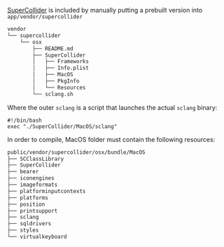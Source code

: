 [SuperCollider](https://supercollider.github.io) is included by manually putting a prebuilt version into `app/vendor/supercollider`

```sh
vendor
└── supercollider
    └── osx
        ├── README.md
        ├── SuperCollider
        │   ├── Frameworks
        │   ├── Info.plist
        │   ├── MacOS
        │   ├── PkgInfo
        │   └── Resources
        └── sclang.sh
```


Where the outer `sclang` is a script that launches the actual `sclang` binary:

```
#!/bin/bash
exec "./SuperCollider/MacOS/sclang"
```

In order to compile, MacOS folder must contain the following resources:

```sh
public/vendor/supercollider/osx/bundle/MacOS
├── SCClassLibrary
├── SuperCollider
├── bearer
├── iconengines
├── imageformats
├── platforminputcontexts
├── platforms
├── position
├── printsupport
├── sclang
├── sqldrivers
├── styles
└── virtualkeyboard
```